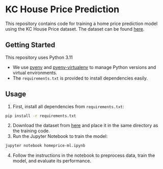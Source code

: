# KC House Price Prediction

This repository contains code for training a home price prediction model using the KC House Price dataset. The dataset can be found [here](https://www.kaggle.com/datasets/shivachandel/kc-house-data).

## Getting Started

This repository uses Python 3.11

- We use [pyenv](https://github.com/pyenv/pyenv) and [pyenv-virtualenv](https://github.com/pyenv/pyenv-virtualenv) to manage Python versions and virtual environments.
- The `requirements.txt` is provided to install dependencies easily.

## Usage

1. First, install all dependencies from `requirements.txt`:

```bash
pip install -r requirements.txt
```

2. Download the dataset from [here](https://www.kaggle.com/datasets/shivachandel/kc-house-data) and place it in the same directory as the training code.
3. Run the Jupyter Notebook to train the model:

```bash
jupyter notebook homeprice-ml.ipynb
```

4. Follow the instructions in the notebook to preprocess data, train the model, and evaluate its performance.

